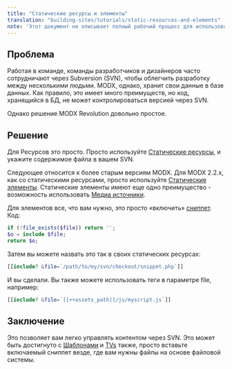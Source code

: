 ```yaml
---
title: "Статические ресурсы и элементы"
translation: "building-sites/tutorials/static-resources-and-elements"
note: 'Этот документ не описывает полный рабочий процесс для использования статических ресурсов и элементов и может быть переписан.'
---
```


## Проблема

Работая в команде, команды разработчиков и дизайнеров часто сотрудничают через Subversion (SVN), чтобы облегчить разработку между несколькими людьми. MODX, однако, хранит свои данные в базе данных. Как правило, это имеет много преимуществ, но код, хранящийся в БД, не может контролироваться версией через SVN.

Однако решение MODX Revolution довольно простое.

## Решение

Для Ресурсов это просто. Просто используйте [Статические ресурсы](building-sites/resources/static-resource "Статические ресурсы"), и укажите содержимое файла в вашем SVN.

Следующее относится к более старым версиям MODX. Для MODX 2.2.x, как со статическими ресурсами, просто используйте [Статические элементы](getting-started/maintenance/upgrading/2.2#Upgradingto2.2.x-StaticElements). Статические элементы имеют еще одно преимущество - возможность использовать [Медиа источники](getting-started/maintenance/upgrading/2.2#Upgradingto2.2.x-MediaSources).

Для элементов все, что вам нужно, это просто «включить» [сниппет](extending-modx/snippets "Сниппет"). Код:

``` php
if (!file_exists($file)) return '';
$o = include $file;
return $o;
```

Затем вы можете назвать это так в своих статических ресурсах:

``` php
[[include? &file=`/path/to/my/svn/checkout/snippet.php`]]
```

И вы сделали. Вы также можете использовать теги в параметре file, например:

``` php
[[include? &file=`[[++assets_path]]/js/myscript.js`]]
```

## Заключение

Это позволяет вам легко управлять контентом через SVN. Это может быть достигнуто с [Шаблонами](building-sites/elements/templates "Шаблоны") и [TVs](building-sites/elements/template-variables "Переменные шаблона") также, просто вставьте включаемый сниппет везде, где вам нужны файлы на основе файловой системы.

